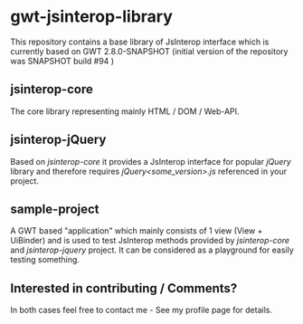 # gwt-jsinterop-library

This repository contains a base library of JsInterop interface which is currently based on GWT 2.8.0-SNAPSHOT (initial version of the repository was SNAPSHOT build #94 )

## jsinterop-core
The core library representing mainly HTML / DOM / Web-API.

## jsinterop-jQuery
Based on _jsinterop-core_ it provides a JsInterop interface for popular _jQuery_ library and therefore requires _jQuery<some_version>.js_ referenced in your project.

## sample-project
A GWT based "application" which mainly consists of 1 view (View + UiBinder) and is used to test JsInterop methods provided by _jsinterop-core_ and _jsinterop-jquery_ project. It can be considered as a playground for easily testing something.

## Interested in contributing / Comments?
In both cases feel free to contact me - See my profile page for details.

